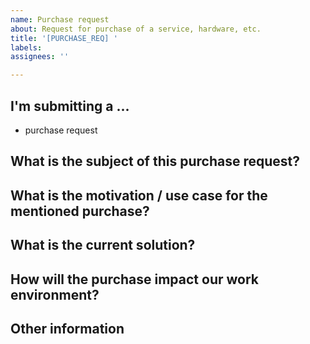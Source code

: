 ```yaml
---
name: Purchase request
about: Request for purchase of a service, hardware, etc.
title: '[PURCHASE_REQ] '
labels: 
assignees: ''

---
```


## I'm submitting a ...

- purchase request

## What is the subject of this purchase request?
<!-- Describe what is it that we need to buy -->

## What is the motivation / use case for the mentioned purchase?
<!--- Briefly describe what is this rationale for this purchase request and what need will it satisfy -->

## What is the current solution?
<!--- How are we coping with satisfying the need now? Is it an "upgrade" to existing service/hardware/etc. or a new thing -->

## How will the purchase impact our work environment?
<!--- Describe what are the benefits that will be experienced after this purchase is made -->

## Other information
<!--- E.g. detailed explanation, related ADRs, external references, related issues, etc. -->

